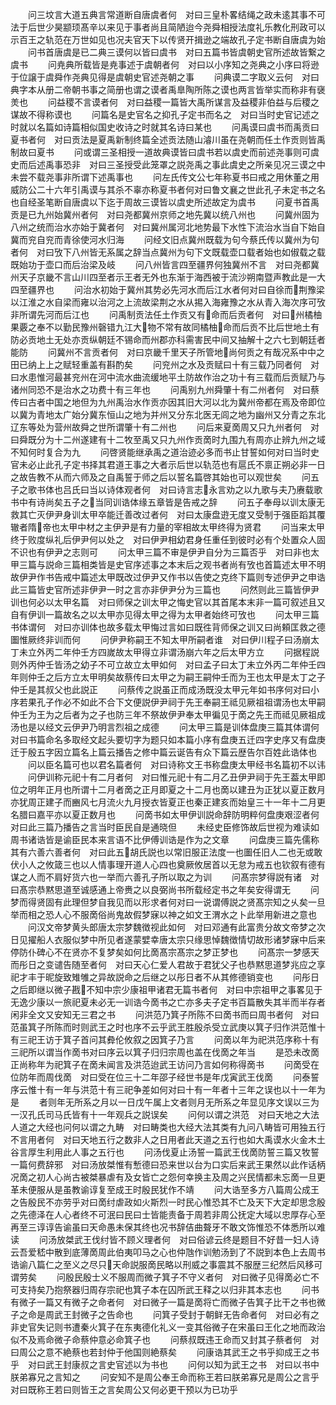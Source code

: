<!-- { "loadSidebar": true } -->
　　问三坟言大道五典言常道断自唐虞者何　对曰三皇朴畧结绳之政未逺其事不可法于后世少昊颛顼髙辛以来见于事者尚且简陋迨今尧舜相授法度礼乐教化刑政可以示百王之轨范在万世如见也况夫官天下以传贤开揖逊之端故孔子定书断自唐虞为始
　　问书首唐虞是已二典三谟何以皆曰虞书　对曰五篇书皆虞朝史官所述故皆繋之虞书
　　问尭典所载皆是尭事述于虞朝者何　对曰以小序知之尧典之小序曰将逊于位譲于虞舜作尧典见得是虞朝史官述尧朝之事
　　问典谟二字取义云何　对曰典字本从册二帝朝书事之简册也谓之谟者禹臯陶所陈之谟也两言皆举实而称非有襃羙也
　　问益稷不言谟者何　对曰益稷一篇皆大禹所谋言及益稷非伯益与后稷之谋故不得称谟也
　　问篇名是史官名之抑孔子定书而名之　对曰当时史官记述之时就以名篇如诗篇相似国史收诗之时就其名诗曰某也
　　问禹谟曰虞书而禹贡曰夏书者何　对曰贡法是夏禹新制终篇全述贡法随山濬川虽在尧朝而任土作贡则皆禹制故曰夏书
　　问或谓三圣相授一道故典谟皆曰虞书若以虞史而前述尧事则可虞史而后述禹事恐非　对曰三圣授受此笼罩之説尧禹之事此虞史之所亲见况三谟之中未尝不载尧事非所谓下述禹事也
　　问左氏传文公七年称夏书曰戒之用休董之用威防公二十六年引禹谟与其杀不辜亦称夏书者何对曰鲁文襄之世此孔子未定书之名也自经圣笔断自唐虞以下迄于周故三谟皆以虞史所述故定为虞书
　　问夏书首禹贡是已九州始冀州者何　对曰尧都冀州京师之地先冀以统八州也
　　问冀州固为八州之统而治水亦始于冀者何　对曰冀州属河北地势最下水性下流治水当自下始自冀而兖自兖而青徐使河水归海
　　问经文旧点冀州既载为句今蔡氏传以冀州为句者何　对曰攷下八州皆无系属之辞当点冀州为句下文既载壶口载者始也如俶载之载既始功于壶口而后治梁及岐
　　问八州皆言四至疆界何独冀州不言　对曰尧都冀州天子京畿不言山川四至者示王者无外也东渐于海西被于流沙朔南暨声教此是一大四至疆界也
　　问治水初始于冀州其势必先河水而后江水者何对曰自徐而荆豫梁以江淮之水自梁而雍以治河之上流故梁荆之水从掦入海雍豫之水从青入海次序可攷非所谓先河而后江也
　　问禹制贡法任土作贡又有命而后贡者何　对曰州橘柚果覈之奉不以勤民豫州磬错九江大物不常有故同橘柚命而后贡不比后世地土有防必贡地土无处亦贡纵朝廷不锡命而州郡亦科需害民中间又抽解十之六七到朝廷者能防
　　问冀州不言贡者何　对曰京畿千里天子所管地尚何贡之有哉况系中中之田已纳上上之赋轻重盖有斟酌矣
　　问兖州之水及贡赋曰十有三载乃同者何　对曰水患惟河最甚兖州在河中流水曲流缓地平土防故作治之功十有三载而后贡赋乃与诸州同恐不是治水之功费十有三年也
　　问禹别九州舜肇十有二州者何　对曰蔡传曰古者中国之地但为九州禹治水作贡亦因其旧大河以北为冀州帝都在焉及帝即位以冀为青地太广始分冀东恒山之地为并州又分东北医无闾之地为幽州又分青之东北辽东等处为营州故舜之世所谓肇十有二州也
　　问后来夏啇周又只九州者何　对曰舜既分为十二州遂建有十二牧至禹又只九州作贡啇时九围九有周亦止辨九州之域不知何时复合为九
　　问啓贤能继承禹之道治迹必多而书止甘誓如何对曰当时史官未必止此孔子定书择其君道王事之大者示后世以轨范也有扈氏不禀正朔必非一日之故告教不从而六师及之自禹誓于师之后以誓名篇啓其始也可以观世矣
　　问五子之歌书体也吕氏曰当以诗体观者何　对曰诗言志永言劝之以九歌与夫乃赓载歌书中有诗尚矣五子之当同训诰体缘五章皆是告戒之辞
　　问五子奉母以训太康无救其亡灭伊尹身训太甲卒能迁善改过者何　对曰太康盘逰无度又受制于强臣蹈其覆辙者隋帝也太甲中材之主伊尹是有力量的宰相故太甲终得为贤君
　　问当来太甲终于败度纵礼后伊尹何以处之　对曰伊尹相幼君身任重任到彼时必有个处置众人固不识也有伊尹之志则可
　　问太甲三篇不审是伊尹自分为三篇否乎　对曰非也太甲三篇与説命三篇相类皆是史官序述事之本末后之观书者尚有攷也首篇述太甲不明故伊尹作书告戒中篇述太甲既改过伊尹又作书以告使之克终下篇则专述伊尹之申诰此三篇皆史官所述非伊尹一时之言亦非伊尹分为三篇也
　　问然则此三篇皆伊尹训也何必以太甲名篇　对曰师保之训太甲之悔史官以其首尾本末非一篇可叙述且又自有伊训一篇故名之以太甲亦见得太甲之得为太甲者始终可攷也
　　问太甲三篇书体谓何　对曰亦训体也故多载太甲悔过言如曰既徃背师保之训又曰尚頼匡救之德圗惟厥终非训而何
　　问伊尹称嗣王不知太甲所嗣者谁　对曰伊川程子曰汤崩太丁未立外丙二年仲壬方四嵗故太甲得立非谓汤崩六年之后太甲方立
　　问据程説则外丙仲壬皆汤之幼子不可立故立太甲如何　对曰孟子曰太丁未立外丙二年仲壬四年则仲壬之后方立太甲明矣故蔡传曰太甲之为嗣王嗣仲壬而为王也太甲是太丁之子仲壬是其叔父也此説正
　　问蔡传之説虽正而成汤既没太甲元年如书序何对曰小序若果孔子作必不如此不合下文便説伊尹祠于先王奉嗣王祗见厥祖祖谓汤也太甲嗣仲壬为王为之后者为之子也防三年不祭故伊尹奉太甲徧见于啇之先王而祗见厥祖成汤也是以经文云伊尹乃明言烈祖之成德
　　问太甲三篇是训体盘庚三篇其体谓何　对曰书篇命名多取经文起头要切字为题只如本篇小序有盘庚五迁四字史序又有盘庚迁于殷五字因立篇名上篇云播告之修中篇云诞告有众下篇云歴告尔百姓此诰体也
　　问以臣名篇可也以君名篇者何　对曰诗称文王书称盘庚太甲经书名篇初不以讳
　　问伊训称元祀十有二月者何　对曰惟元祀十有二月乙丑伊尹祠于先王葢太甲即位之明年正月也所谓十二月者啇之正月即夏之十二月也啇以建丑为正犹以夏正数月亦犹周正建子而豳风七月流火九月授衣皆夏正也秦正建亥而始皇三十一年十二月更名腊曰嘉平亦以夏正数月也
　　问啇书如太甲伊训説命辞防明粹何盘庚艰涩者何对曰此三篇乃播告之言当时臣民自是通晓但
　　未经史臣修饰故后世视为难读如周书诸诰皆是谕臣民本来言语不比伊傅训诰是作为之文章
　　问盘庚三篇先儒称其有六善六善者何　对曰此五胡氏説也以常旧服正法度一也圗任旧人二也无或敢伏小人之攸箴三也以人情事理开道人心四也奠厥攸居首以无怠为戒五也钦叙有德有谋之人而不肩好货六也一举而六善孔子所以取之为训
　　问髙宗梦得説有诸　对曰髙宗恭黙思道至诚感通上帝赉之以良弼尚书所载经定书之年矣安得谓无
　　问梦而得贤固有此理但梦自我见而以形求者何对曰一说谓傅説之贤髙宗知之乆矣一旦举而相之恐人心不服啇俗尚鬼故假梦寐以神之如文王渭水之卜此举用新进之意也
　　问汉文帝梦黄头郎唐太宗梦魏徴视此如何　对曰邓通有此富贵分故文帝梦之次日见擢船人衣服似梦中所见者遂蒙嬖幸唐太宗只缘思悼魏徴情切故形诸梦寐中后来停防仆碑心不在贤亦不复梦矣如何比啇髙宗髙宗之梦正梦也
　　问髙宗一梦感天而彤日之变谴告随至者何　对曰天心仁爱人君故于君犹父子也恭黙思道梦兆应之享祀才丰于昵旋致雉雊之异故説命之后继之以彤日者不从其修德销变也
　　问彤日之后即继以微子戡不知中宗少康祖甲诸君无篇书者何　对曰中宗祖甲之事畧见于无逸少康以一旅祀夏未必无一训诰今啇书之亡亦多夫子定书百篇散失其半而半存者闲非全文又安知无三君之书
　　问洪范乃箕子所陈不曰啇书而曰周书者何　对曰范虽箕子所陈而时则武王之时也序不云乎武王胜殷杀受立武庚以箕子归作洪范惟十有三祀王访于箕子首问其彜伦攸叙之因箕子乃言
　　问啇以年为祀洪范序称十有三祀所以谓当作啇书对曰序云以箕子归归宗周也盖在伐啇之年当
　　是恐未改啇正尚称年为祀箕子在啇未闻言及洪范迨武王访问乃言如何称得啇书
　　问啇受在位防年而周伐啇　对曰受在位三十二年邵子经世书是年戊寅武王伐啇
　　问泰誓序云惟十有一年与洪范十有三祀争差如何对曰十有一年者十三年之误也以十一年为是
　　者则年无所系之月以一日戊午属上文者则月无所系之年显见序文误以三为一汉孔氏司马氏皆有十一年观兵之説误矣
　　问何以谓之洪范　对曰天地之大法人道之大经也问何以谓之九畴　对曰畴类也大经大法其类有九问八畴皆可用独五行不言用者何　对曰天地五行之数非人之日用者此天道之五行也如大禹谟水火金木土谷言厚生利用此人事之五行也
　　问汤伐夏止汤誓一篇武王伐啇防誓三篇又牧誓一篇何费辞邪　对曰汤放桀惟有慙德曰恐来世以台为口实后来武王果然以此作话柄况啇之初人心尚古被桀暴虐有及女皆亡之怨何幸换主及周之兴民情都未忘啇一旦更革未便服从是虽教谕谆复至成王时殷民犹作不靖
　　问大诰至多方八篇周公成王之告殷民不亦劳乎对曰啇纣虐政如火斯烈一时民心惟恐其不亡及天下大定却思念殷之先德泽在人心者终不可泯曰民曰士皆能责备于周若非周公抚定大域以忠厚存心至再至三谆谆告谕虽曰天命愚未保其终也况书辞佶曲聱牙不敢文饰惟恐不体悉所以难读
　　问汤放桀武王伐纣皆不顾义理者何　对曰俗谚云终是题目不好昔一妇人诗云吾爱嵇中散到底薄啇周此伯夷叩马之心也仲虺作训勉汤到了不説到本色上去周书诰谕八篇仁之至义之尽只天命説服啇民略以刑威之事震其不服歴三纪然后风移可谓劳矣
　　问殷民殷士义不服周而微子箕子不守义者何　对曰微子见得啇必亡不可支持矣乃抱祭器归周存宗祀也箕子本在囚所武王释之以归非其本志也
　　问书有微子一篇又有微子之命者何　对曰微子一篇是啇将亡而微子告箕子比干之书也微子之命是周武王封微子之告命也
　　问箕子受封于朝鲜无告命者何　对曰必有之非史官失记则书遭秦火箕子在东夷德化礼义一变其俗微子在宋虽曰王化之地而政治似不及焉命微子命蔡仲意必命箕子也
　　问蔡叔既违王命而又封其子蔡者何　对曰周公之意不絶蔡也若封仲于他国则絶蔡矣
　　问康诰其武王之书乎抑成王之书乎　对曰武王封康叔之言史官述以为书也
　　问何以知为武王之书　对曰以书中朕弟寡兄之言知之
　　问安知不是周公奉王命而称王若曰朕弟寡兄是周公之言乎　对曰既称王若曰则皆王之言矣周公又何必更干预以为已功乎
